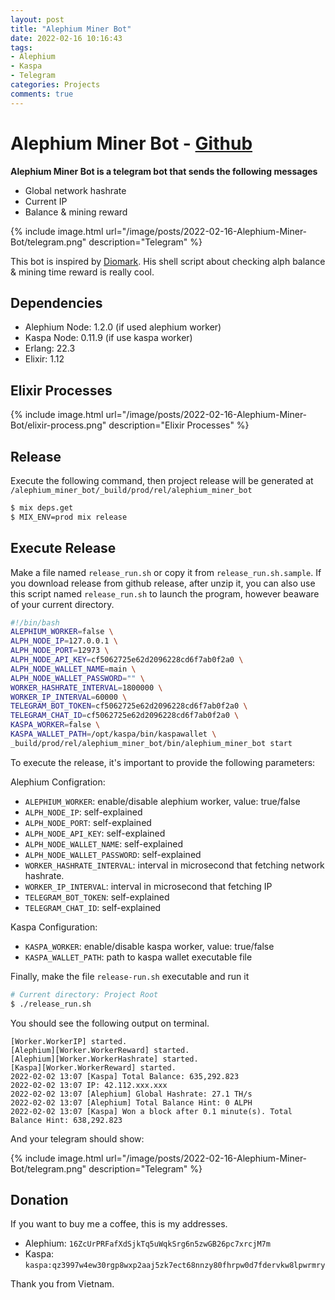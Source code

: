 ```yaml
---
layout: post
title: "Alephium Miner Bot"
date: 2022-02-16 10:16:43
tags:
- Alephium
- Kaspa
- Telegram
categories: Projects
comments: true
---
```


# Alephium Miner Bot - [Github](https://github.com/nguyenvinhlinh/alephium-miner-bot)

**Alephium Miner Bot is a telegram bot that sends the following messages**
- Global network hashrate
- Current IP
- Balance & mining reward

{% include image.html url="/image/posts/2022-02-16-Alephium-Miner-Bot/telegram.png" description="Telegram" %}

This bot is inspired by [Diomark](https://www.facebook.com/diomark/). His shell script about checking alph balance & mining time reward is really cool.

## Dependencies
- Alephium Node: 1.2.0 (if used alephium worker)
- Kaspa Node: 0.11.9 (if use kaspa worker)
- Erlang: 22.3
- Elixir: 1.12

## Elixir Processes

{% include image.html url="/image/posts/2022-02-16-Alephium-Miner-Bot/elixir-process.png" description="Elixir Processes" %}

## Release
Execute the following command, then project release will be generated at `/alephium_miner_bot/_build/prod/rel/alephium_miner_bot`
```sh
$ mix deps.get
$ MIX_ENV=prod mix release
```

## Execute Release
Make a file named `release_run.sh` or copy it from `release_run.sh.sample`. If you download release from github release, after unzip it, you can also use this
script named `release_run.sh` to launch the program, however beaware of your current directory.

```sh
#!/bin/bash
ALEPHIUM_WORKER=false \
ALPH_NODE_IP=127.0.0.1 \
ALPH_NODE_PORT=12973 \
ALPH_NODE_API_KEY=cf5062725e62d2096228cd6f7ab0f2a0 \
ALPH_NODE_WALLET_NAME=main \
ALPH_NODE_WALLET_PASSWORD="" \
WORKER_HASHRATE_INTERVAL=1800000 \
WORKER_IP_INTERVAL=60000 \
TELEGRAM_BOT_TOKEN=cf5062725e62d2096228cd6f7ab0f2a0 \
TELEGRAM_CHAT_ID=cf5062725e62d2096228cd6f7ab0f2a0 \
KASPA_WORKER=false \
KASPA_WALLET_PATH=/opt/kaspa/bin/kaspawallet \
_build/prod/rel/alephium_miner_bot/bin/alephium_miner_bot start
```

To execute the release, it's important to provide the following parameters:

Alephium Configration:

- `ALEPHIUM_WORKER`: enable/disable alephium worker, value: true/false
- `ALPH_NODE_IP`: self-explained
- `ALPH_NODE_PORT`: self-explained
- `ALPH_NODE_API_KEY`: self-explained
- `ALPH_NODE_WALLET_NAME`: self-explained
- `ALPH_NODE_WALLET_PASSWORD`: self-explained
- `WORKER_HASHRATE_INTERVAL`: interval in microsecond that fetching network hashrate.
- `WORKER_IP_INTERVAL`: interval in microsecond that fetching IP
- `TELEGRAM_BOT_TOKEN`: self-explained
- `TELEGRAM_CHAT_ID`: self-explained

Kaspa Configuration:
- `KASPA_WORKER`: enable/disable kaspa worker, value: true/false
- `KASPA_WALLET_PATH`: path to kaspa wallet executable file

Finally, make the file `release-run.sh` executable and run it
```sh
# Current directory: Project Root
$ ./release_run.sh
```

You should see the following output on terminal.

```text
[Worker.WorkerIP] started.
[Alephium][Worker.WorkerReward] started.
[Alephium][Worker.WorkerHashrate] started.
[Kaspa][Worker.WorkerReward] started.
2022-02-02 13:07 [Kaspa] Total Balance: 635,292.823
2022-02-02 13:07 IP: 42.112.xxx.xxx
2022-02-02 13:07 [Alephium] Global Hashrate: 27.1 TH/s
2022-02-02 13:07 [Alephium] Total Balance Hint: 0 ALPH
2022-02-02 13:07 [Kaspa] Won a block after 0.1 minute(s). Total Balance Hint: 638,292.823
```

And your telegram should show:

{% include image.html url="/image/posts/2022-02-16-Alephium-Miner-Bot/telegram.png" description="Telegram" %}

## Donation
If you want to buy me a coffee, this is my addresses.
- Alephium: `16ZcUrPRFafXdSjkTq5uWqkSrg6n5zwGB26pc7xrcjM7m`
- Kaspa: `kaspa:qz3997w4ew30rgp8wxp2aaj5zk7ect68nnzy80fhrpw0d7fdervkw8lpwrmry`

Thank you from Vietnam.
